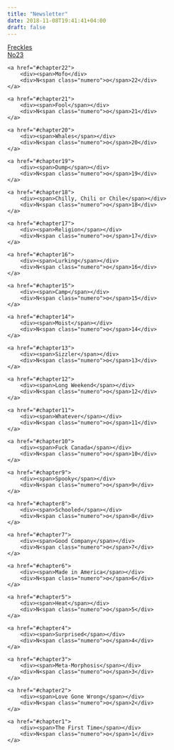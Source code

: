 ```yaml
---
title: "Newsletter"
date: 2018-11-08T19:41:41+04:00
draft: false
---
```


<link href="https://fonts.googleapis.com/css?family=Montserrat" rel="stylesheet"> 

<div class="table-of-contents">
    <a href="#chapter23">
        <div><span>Freckles</span></div>
        <div>N<span class="numero">o</span>23</div>
    </a>

    <a href="#chapter22">
        <div><span>Mofo</div>
        <div>N<span class="numero">o</span>22</div>
    </a>

    <a href="#chapter21">
        <div><span>Fool</span></div>
        <div>N<span class="numero">o</span>21</div>
    </a>

    <a href="#chapter20">
        <div><span>Whales</span></div>
        <div>N<span class="numero">o</span>20</div>
    </a>

    <a href="#chapter19">
        <div><span>Dump</span></div>
        <div>N<span class="numero">o</span>19</div>
    </a>

    <a href="#chapter18">
        <div><span>Chilly, Chili or Chile</span></div>
        <div>N<span class="numero">o</span>18</div>
    </a>

    <a href="#chapter17">
        <div><span>Religion</span></div>
        <div>N<span class="numero">o</span>17</div>
    </a>

    <a href="#chapter16">
        <div><span>Lurking</span></div>
        <div>N<span class="numero">o</span>16</div>
    </a>

    <a href="#chapter15">
        <div><span>Camp</span></div>
        <div>N<span class="numero">o</span>15</div>
    </a>

    <a href="#chapter14">
        <div><span>Moist</span></div>
        <div>N<span class="numero">o</span>14</div>
    </a>

    <a href="#chapter13">
        <div><span>Sizzler</span></div>
        <div>N<span class="numero">o</span>13</div>
    </a>

    <a href="#chapter12">
        <div><span>Long Weekend</span></div>
        <div>N<span class="numero">o</span>12</div>
    </a>

    <a href="#chapter11">
        <div><span>Whatever</span></div>
        <div>N<span class="numero">o</span>11</div>
    </a>

    <a href="#chapter10">
        <div><span>Fuck Canada</span></div>
        <div>N<span class="numero">o</span>10</div>
    </a>

    <a href="#chapter9">
        <div><span>Spooky</span></div>
        <div>N<span class="numero">o</span>9</div>
    </a>

    <a href="#chapter8">
        <div><span>Schooled</span></div>
        <div>N<span class="numero">o</span>8</div>
    </a>

    <a href="#chapter7">
        <div><span>Good Company</span></div>
        <div>N<span class="numero">o</span>7</div>
    </a>

    <a href="#chapter6">
        <div><span>Made in America</span></div>
        <div>N<span class="numero">o</span>6</div>
    </a>

    <a href="#chapter5">
        <div><span>Heat</span></div>
        <div>N<span class="numero">o</span>5</div>
    </a>

    <a href="#chapter4">
        <div><span>Surprised</span></div>
        <div>N<span class="numero">o</span>4</div>
    </a>

    <a href="#chapter3">
        <div><span>Meta-Morphosis</span></div>
        <div>N<span class="numero">o</span>3</div>
    </a>

    <a href="#chapter2">
        <div><span>Love Gone Wrong</span></div>
        <div>N<span class="numero">o</span>2</div>
    </a>

    <a href="#chapter1">
        <div><span>The First Time</span></div>
        <div>N<span class="numero">o</span>1</div>
    </a>


</div>
